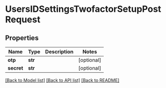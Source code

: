 # UsersIDSettingsTwofactorSetupPostRequest

## Properties
Name | Type | Description | Notes
------------ | ------------- | ------------- | -------------
**otp** | **str** |  | [optional] 
**secret** | **str** |  | [optional] 

[[Back to Model list]](../README.md#documentation-for-models) [[Back to API list]](../README.md#documentation-for-api-endpoints) [[Back to README]](../README.md)

